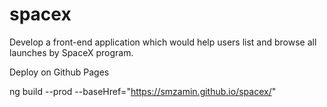 # spacex
Develop a front-end application which would help users list and browse all launches by SpaceX program.



Deploy on Github Pages

ng build --prod --baseHref="https://smzamin.github.io/spacex/"